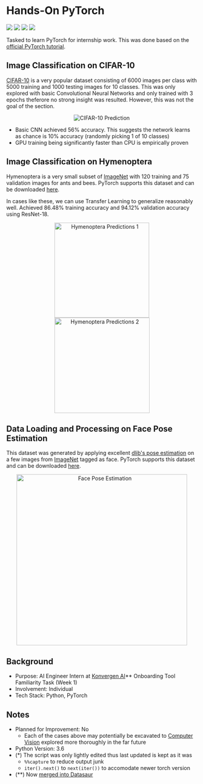 # Hands-On PyTorch
<img src="https://img.shields.io/badge/Language-English-D5AE22"> <img src="https://img.shields.io/badge/Last Update-25/07/2019*-0A7BBC"> <img src="https://img.shields.io/badge/Status-Working-2CB037"> <img src="https://img.shields.io/badge/Last Test-03/07/2023-2CB037">

Tasked to learn PyTorch for internship work. This was done based on the [official PyTorch tutorial](https://pytorch.org/tutorials/).

## Image Classification on CIFAR-10
[CIFAR-10](https://paperswithcode.com/dataset/cifar-10) is a very popular dataset consisting of 6000 images per class with 5000 training and 1000 testing images for 10 classes. This was only explored with basic Convolutional Neural Networks and only trained with 3 epochs theferore no strong insight was resulted. However, this was not the goal of the section.
<p align="center">
    <img src="https://github.com/abyoso-hapsoro/past-works/assets/51505905/475ba09e-6a3f-49f7-9ae7-b9a575e1d4ce" alt="CIFAR-10 Prediction">
</p>

- Basic CNN achieved 56% accuracy. This suggests the network learns as chance is 10% accuracy (randomly picking 1 of 10 classes)
- GPU training being significantly faster than CPU is empirically proven

## Image Classification on Hymenoptera
Hymenoptera is a very small subset of [ImageNet](https://paperswithcode.com/dataset/imagenet) with 120 training and 75 validation images for ants and bees. PyTorch supports this dataset and can be downloaded [here](https://download.pytorch.org/tutorial/hymenoptera_data.zip).

In cases like these, we can use Transfer Learning to generalize reasonably well. Achieved 86.48% training accuracy and 94.12% validation accuracy using ResNet-18.
<p align="center">
    <img src="https://github.com/abyoso-hapsoro/past-works/assets/51505905/b304a7da-22de-4bbd-bd0f-f1656a6f7308" width="250" alt="Hymenoptera Predictions 1">
    <img src="https://github.com/abyoso-hapsoro/past-works/assets/51505905/37252e17-4a5f-43fc-999d-0b72dd5be4aa" width="251" alt="Hymenoptera Predictions 2">
</p>

## Data Loading and Processing on Face Pose Estimation
This dataset was generated by applying excellent [dlib's pose estimation](https://blog.dlib.net/2014/08/real-time-face-pose-estimation.html) on a few images from [ImageNet](https://paperswithcode.com/dataset/imagenet) tagged as face. PyTorch supports this dataset and can be downloaded [here](https://download.pytorch.org/tutorial/faces.zip).
<p align="center">
    <img src="https://github.com/abyoso-hapsoro/past-works/assets/51505905/3566a567-39d8-4e5b-b724-a158b0f81edb" width="450" alt="Face Pose Estimation">
</p>

## Background
- Purpose: AI Engineer Intern at [Konvergen AI](https://www.linkedin.com/company/konvergen-ai/)** Onboarding Tool Familiarity Task (Week 1)
- Involvement: Individual
- Tech Stack: Python, PyTorch

## Notes
- Planned for Improvement: No
    - Each of the cases above may potentially be excavated to [Computer Vision](../../Machine%20Learning/Computer%20Vision) explored more thoroughly in the far future
- Python Version: 3.6
- (*) The script was only lightly edited thus last updated is kept as it was
    - `%%capture` to reduce output junk
    - `iter().next()` to `next(iter())` to accomodate newer torch version
- (**) Now [merged into Datasaur](https://www.linkedin.com/posts/datasaur_datasaureatstheworld-nlp-ocr-activity-6904289215186644992-_R4u/)
